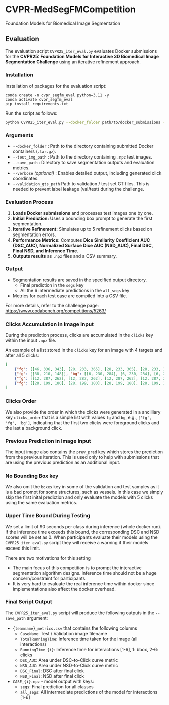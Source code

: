 # CVPR-MedSegFMCompetition
 Foundation Models for Biomedical Image Segmentation

## Evaluation
The evaluation script `CVPR25_iter_eval.py` evaluates Docker submissions for the **CVPR25: Foundation Models for Interactive 3D Biomedical Image Segmentation Challenge** using an iterative refinement approach.

### Installation
Installation of packages for the evaluation script:
```
conda create -n cvpr_segfm_eval python=3.11 -y
conda activate cvpr_segfm_eval
pip install requirements.txt
```

Run the script as follows:

```bash
python CVPR25_iter_eval.py --docker_folder path/to/docker_submissions --test_img_path path/to/test_images --save_path path/to/output --verbose
```

### Arguments
- `--docker_folder` : Path to the directory containing submitted Docker containers (`.tar.gz`).
- `--test_img_path` : Path to the directory containing `.npz` test images.
- `--save_path` : Directory to save segmentation outputs and evaluation metrics.
- `--verbose` *(optional)* : Enables detailed output, including generated click coordinates.
- `--validation_gts_path` Path to validation / test set GT files. This is needed to prevent label leakage (val/test) during the challenge.

### Evaluation Process
1. **Loads Docker submissions** and processes test images one by one.
2. **Initial Prediction:** Uses a bounding box prompt to generate the first segmentation.
3. **Iterative Refinement:** Simulates up to 5 refinement clicks based on segmentation errors.
4. **Performance Metrics:** Computes **Dice Similarity Coefficient AUC (DSC_AUC), Normalized Surface Dice AUC (NSD_AUC), Final DSC, Final NSD, and Inference Time**.
5. **Outputs results** as `.npz` files and a CSV summary.

### Output
- Segmentation results are saved in the specified output directory. 
    -   Final prediction in the `segs` key
    -   All the 6 intermediate predictions in the `all_segs` key
- Metrics for each test case are compiled into a CSV file.

For more details, refer to the challenge page: https://www.codabench.org/competitions/5263/


### Clicks Accumulation in Image Input

During the prediction process, clicks are accumulated in the `clicks` key within the input `.npz` file.  

An example of a list stored in the `clicks` key for an image with 4 targets and after all 5 clicks:  

```json
[
    {"fg": [[46, 336, 343], [28, 233, 365], [28, 233, 365], [28, 233, 365]], "bg": [[28, 233, 366]]}, 
    {"fg": [[38, 210, 148]], "bg": [[6, 230, 284], [6, 230, 284], [6, 230, 284], [6, 230, 284]]}, 
    {"fg": [[12, 287, 262], [12, 287, 262], [12, 287, 262], [12, 287, 262], [12, 287, 262]], "bg": []}, 
    {"fg": [[28, 199, 180], [28, 199, 180], [28, 199, 180], [28, 199, 180], [28, 199, 180]], "bg": []}, 
]
```
### Clicks Order
We also provide the order in which the clicks were generated in a ancilliary key `clicks_order` that is a simple list with values `fg` and `bg`, e.g., `['fg', 'fg', 'bg']`, indicating that the first two clicks were foreground clicks and the last a background click. 
### Previous Prediction in Image Input

The input image also contains the `prev_pred` key which stores the prediction from the previous iteration. This is used only to help with submissions that are using the previous prediction as an additional input.

### No Bounding Box key
We also omit the `boxes` key in some of the validation and test samples as it is a bad prompt for some structures, such as vessels. In this case we simply skip the first inital prediction and only evaluate the models with 5 clicks using the same evaluation metrics.


### Upper Time Bound During Testing
We set a limit of 90 seconds per class during inference (whole docker run). If the inference time exceeds this bound, the corresponding DSC and NSD scores will be set as 0. When participants evaluate their models using the  `CVPR25_iter_eval.py` script they will receive a warning if their models exceed this limit.

There are two motivations for this setting
- The main focus of this competition is to prompt the interactive segmentation algorithm designs. Inference time should not be a huge concern/constraint for participants. 
- It is very hard to evaluate the real inference time within docker since implementations also affect the docker overhead.

### Final Script Output
The `CVPR25_iter_eval.py` script will produce the following outputs in the `--save_path` argument:
- `{teamname}_metrics.csv` that contains the following columns
    - `CaseName`: Test / Validation image filename
    - `TotalRunningTime`: Inference time taken for the image (all interactions)
    - `RunningTime_{i}`: Inference time for interactions [1-6], 1: bbox, 2-6: clicks
    - `DSC_AUC`: Area under DSC-to-Click curve metric
    - `NSD_AUC`: Area under NSD-to-Click curve metric
    - `DSC_Final`: DSC after final click
    - `NSD_Final`: NSD after final click
- `CASE_{i}.npz` - model output with keys:
    - `segs`: Final prediction for all classes
    - `all_segs`: All intermediate predictions of the model for interactions [1-6]

